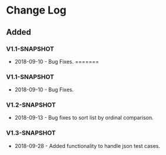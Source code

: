 # Change Log

## Added 

### V1.1-SNAPSHOT
+ 2018-09-10 - Bug Fixes.
=======
### V1.1-SNAPSHOT
+ 2018-09-10 - Bug Fixes.
### V1.2-SNAPSHOT
+ 2018-09-13 - Bug fixes to sort list by ordinal comparison.
### V1.3-SNAPSHOT
+ 2018-09-28 - Added functionality to handle json test cases.

